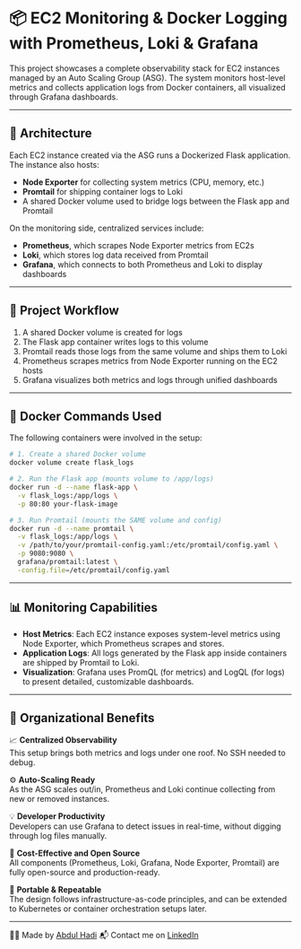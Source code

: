 # 📦 EC2 Monitoring & Docker Logging with Prometheus, Loki & Grafana

This project showcases a complete observability stack for EC2 instances managed by an Auto Scaling Group (ASG). The system monitors host-level metrics and collects application logs from Docker containers, all visualized through Grafana dashboards.

---

## 🧱 Architecture

Each EC2 instance created via the ASG runs a Dockerized Flask application. The instance also hosts:

- **Node Exporter** for collecting system metrics (CPU, memory, etc.)
- **Promtail** for shipping container logs to Loki
- A shared Docker volume used to bridge logs between the Flask app and Promtail

On the monitoring side, centralized services include:

- **Prometheus**, which scrapes Node Exporter metrics from EC2s
- **Loki**, which stores log data received from Promtail
- **Grafana**, which connects to both Prometheus and Loki to display dashboards

---

## 🚀 Project Workflow

1. A shared Docker volume is created for logs
2. The Flask app container writes logs to this volume
3. Promtail reads those logs from the same volume and ships them to Loki
4. Prometheus scrapes metrics from Node Exporter running on the EC2 hosts
5. Grafana visualizes both metrics and logs through unified dashboards

---

## 🐳 Docker Commands Used

The following containers were involved in the setup:

```bash
# 1. Create a shared Docker volume
docker volume create flask_logs

# 2. Run the Flask app (mounts volume to /app/logs)
docker run -d --name flask-app \
  -v flask_logs:/app/logs \
  -p 80:80 your-flask-image

# 3. Run Promtail (mounts the SAME volume and config)
docker run -d --name promtail \
  -v flask_logs:/app/logs \
  -v /path/to/your/promtail-config.yaml:/etc/promtail/config.yaml \
  -p 9080:9080 \
  grafana/promtail:latest \
  -config.file=/etc/promtail/config.yaml
```

---

## 📊 Monitoring Capabilities

- **Host Metrics**: Each EC2 instance exposes system-level metrics using Node Exporter, which Prometheus scrapes and stores.
- **Application Logs**: All logs generated by the Flask app inside containers are shipped by Promtail to Loki.
- **Visualization**: Grafana uses PromQL (for metrics) and LogQL (for logs) to present detailed, customizable dashboards.

---

## 🏢 Organizational Benefits

📈 **Centralized Observability**  
This setup brings both metrics and logs under one roof. No SSH needed to debug.

⚙️ **Auto-Scaling Ready**  
As the ASG scales out/in, Prometheus and Loki continue collecting from new or removed instances.

💡 **Developer Productivity**  
Developers can use Grafana to detect issues in real-time, without digging through log files manually.

💸 **Cost-Effective and Open Source**  
All components (Prometheus, Loki, Grafana, Node Exporter, Promtail) are fully open-source and production-ready.

🚀 **Portable & Repeatable**  
The design follows infrastructure-as-code principles, and can be extended to Kubernetes or container orchestration setups later.

---

👨‍💻 Made by [Abdul Hadi](https://github.com/abdul-hade)
📬 Contact me on [LinkedIn](https://www.linkedin.com/in/abdul-hadi-b0a074339/)